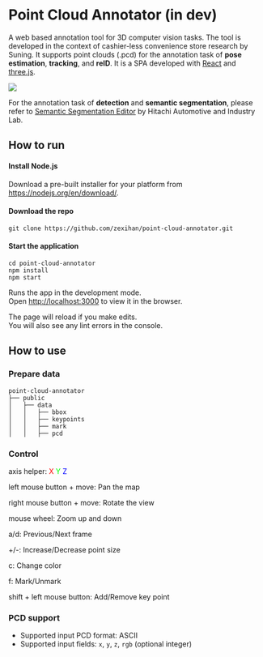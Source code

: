# Point Cloud Annotator (in dev)

A web based annotation tool for 3D computer vision tasks. The tool is developed in the context of cashier-less convenience store research by Suning. It supports point clouds (.pcd) for the annotation task of **pose estimation**, **tracking**, and **reID**. It is a SPA developed with [React](http://reactjs.org) and [three.js](https://threejs.org/).

<img align="center" src="https://github.com/zexihan/point-cloud-annotator/blob/master/extra/Capture1.png">

For the annotation task of **detection** and **semantic segmentation**, please refer to [Semantic Segmentation Editor](https://github.com/Hitachi-Automotive-And-Industry-Lab/semantic-segmentation-editor) by Hitachi Automotive and Industry Lab.

## How to run

#### Install Node.js

Download a pre-built installer for your platform from https://nodejs.org/en/download/.

#### Download the repo

```
git clone https://github.com/zexihan/point-cloud-annotator.git
```

#### Start the application

```
cd point-cloud-annotator
npm install
npm start
```

Runs the app in the development mode.<br>
Open [http://localhost:3000](http://localhost:3000) to view it in the browser.

The page will reload if you make edits.<br>
You will also see any lint errors in the console.

## How to use

### Prepare data

```
point-cloud-annotator
├── public
│   ├── data
│   │   ├── bbox
│   │   ├── keypoints
│   │   ├── mark
│   │   ├── pcd
```

### Control

<div>
  axis helper:
  <font style="color:red">X</font>
  <font style="color:lime">Y</font>
  <font style="color:blue">Z</font>
</div>

left mouse button + move: Pan the map

right mouse button + move: Rotate the view

mouse wheel: Zoom up and down

a/d: Previous/Next frame

+/-: Increase/Decrease point size

c: Change color

f: Mark/Unmark

shift + left mouse button: Add/Remove key point

### PCD support

 - Supported input PCD format: ASCII
 - Supported input fields: `x`, `y`, `z`, `rgb` (optional integer)